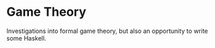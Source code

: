 Game Theory
===========

Investigations into formal game theory, but also an opportunity to
write some Haskell.

